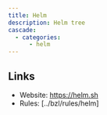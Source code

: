 ```yaml
---
title: Helm
description: Helm tree
cascade:
  - categories:
      - helm
---
```


## Links

- Website: https://helm.sh
- Rules: [../bzl/rules/helm]
